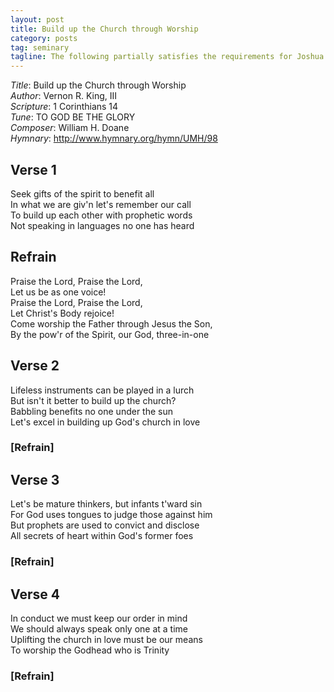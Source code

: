 ```yaml
---
layout: post
title: Build up the Church through Worship
category: posts
tag: seminary
tagline: The following partially satisfies the requirements for Joshua Waggener's Ministry of Worship class at Southeastern Baptist Theological Seminary.
---
```


*Title*: Build up the Church through Worship  
*Author*: Vernon R. King, III  
*Scripture*: 1 Corinthians 14  
*Tune*: TO GOD BE THE GLORY  
*Composer*: William H. Doane  
*Hymnary*: <http://www.hymnary.org/hymn/UMH/98>  

## Verse 1

Seek gifts of the spirit to benefit all  
In what we are giv'n let's remember our call  
To build up each other with prophetic words  
Not speaking in languages no one has heard

## Refrain

Praise the Lord, Praise the Lord,  
Let us be as one voice!  
Praise the Lord, Praise the Lord,  
Let Christ's Body rejoice!  
Come worship the Father through Jesus the Son,  
By the pow'r of the Spirit, our God, three-in-one

## Verse 2

Lifeless instruments can be played in a lurch  
But isn't it better to build up the church?  
Babbling benefits no one under the sun  
Let's excel in building up God's church in love

### [Refrain]

## Verse 3

Let's be mature thinkers, but infants t'ward sin  
For God uses tongues to judge those against him  
But prophets are used to convict and disclose  
All secrets of heart within God's former foes

### [Refrain]

## Verse 4

In conduct we must keep our order in mind  
We should always speak only one at a time  
Uplifting the church in love must be our means  
To worship the Godhead who is Trinity

### [Refrain]
